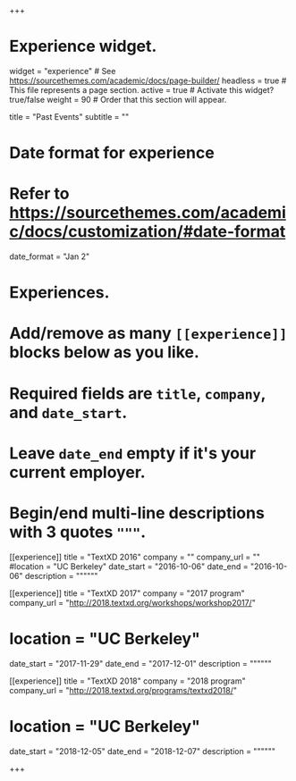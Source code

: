 +++
# Experience widget.
widget = "experience"  # See https://sourcethemes.com/academic/docs/page-builder/
headless = true  # This file represents a page section.
active = true  # Activate this widget? true/false
weight = 90  # Order that this section will appear.

title = "Past Events"
subtitle = ""

# Date format for experience
#   Refer to https://sourcethemes.com/academic/docs/customization/#date-format
date_format = "Jan 2"

# Experiences.
#   Add/remove as many `[[experience]]` blocks below as you like.
#   Required fields are `title`, `company`, and `date_start`.
#   Leave `date_end` empty if it's your current employer.
#   Begin/end multi-line descriptions with 3 quotes `"""`.
[[experience]]
title = "TextXD 2016"
company = ""
company_url = ""
#location = "UC Berkeley"
date_start = "2016-10-06"
date_end = "2016-10-06"
description = """"""

[[experience]]
  title = "TextXD 2017"
  company = "2017 program"
  company_url = "http://2018.textxd.org/workshops/workshop2017/"
#  location = "UC Berkeley"
  date_start = "2017-11-29"
  date_end = "2017-12-01"
  description = """"""

[[experience]]
  title = "TextXD 2018"
  company = "2018 program"
  company_url = "http://2018.textxd.org/programs/textxd2018/"
#  location = "UC Berkeley"
  date_start = "2018-12-05"
  date_end = "2018-12-07"
  description = """"""

+++
